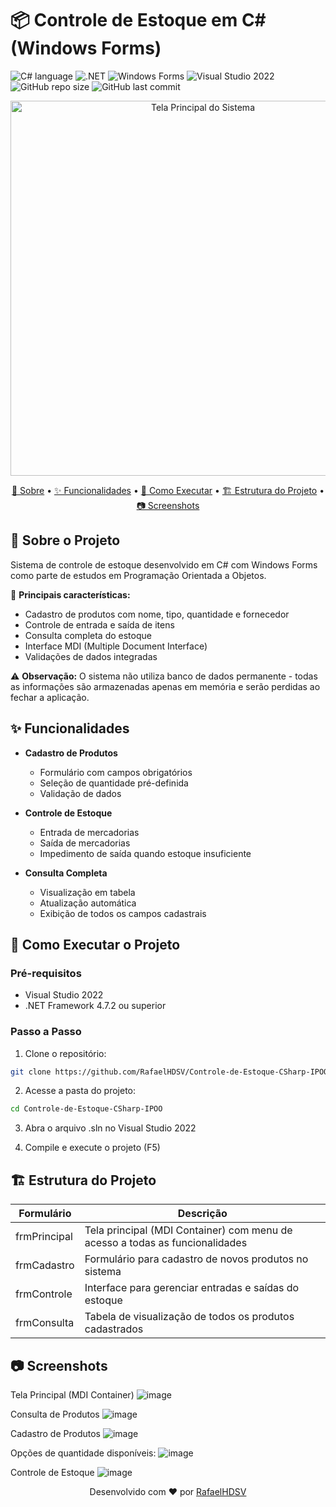 # 📦 Controle de Estoque em C# (Windows Forms)

![C# language](https://img.shields.io/badge/C%23-239120?style=for-the-badge&logo=csharp&logoColor=white)
![.NET](https://img.shields.io/badge/.NET-512BD4?style=for-the-badge&logo=dotnet&logoColor=white)
![Windows Forms](https://img.shields.io/badge/Windows%20Forms-0078D4?style=for-the-badge&logo=windows&logoColor=white)
![Visual Studio 2022](https://img.shields.io/badge/Visual_Studio-5C2D91?style=for-the-badge&logo=visual%20studio&logoColor=white)
![GitHub repo size](https://img.shields.io/github/repo-size/RafaelHDSV/Controle-de-Estoque-CSharp-IPOO?style=for-the-badge)
![GitHub last commit](https://img.shields.io/github/last-commit/RafaelHDSV/Controle-de-Estoque-CSharp-IPOO?style=for-the-badge)

<p align="center">
  <img src="https://github.com/user-attachments/assets/65e62124-89b2-4ef5-ac33-e629db5cfa2f" alt="Tela Principal do Sistema" width="600">
</p>

<p align="center">
    <a href="#about">📌 Sobre</a> • 
    <a href="#features">✨ Funcionalidades</a> • 
    <a href="#started">🚀 Como Executar</a> • 
    <a href="#structure">🏗️ Estrutura do Projeto</a> • 
    <a href="#screenshots">📷 Screenshots</a>
</p>

<h2 id="about">📌 Sobre o Projeto</h2>

Sistema de controle de estoque desenvolvido em C# com Windows Forms como parte de estudos em Programação Orientada a Objetos. 

🔹 **Principais características:**
- Cadastro de produtos com nome, tipo, quantidade e fornecedor
- Controle de entrada e saída de itens
- Consulta completa do estoque
- Interface MDI (Multiple Document Interface)
- Validações de dados integradas

⚠️ **Observação:** O sistema não utiliza banco de dados permanente - todas as informações são armazenadas apenas em memória e serão perdidas ao fechar a aplicação.

<h2 id="features">✨ Funcionalidades</h2>

- **Cadastro de Produtos**
  - Formulário com campos obrigatórios
  - Seleção de quantidade pré-definida
  - Validação de dados

- **Controle de Estoque**
  - Entrada de mercadorias
  - Saída de mercadorias
  - Impedimento de saída quando estoque insuficiente

- **Consulta Completa**
  - Visualização em tabela
  - Atualização automática
  - Exibição de todos os campos cadastrais

<h2 id="started">🚀 Como Executar o Projeto</h2>

### Pré-requisitos
- Visual Studio 2022
- .NET Framework 4.7.2 ou superior

### Passo a Passo

1. Clone o repositório:
```bash
git clone https://github.com/RafaelHDSV/Controle-de-Estoque-CSharp-IPOO.git
```

2.  Acesse a pasta do projeto:
```bash
cd Controle-de-Estoque-CSharp-IPOO
```

3.  Abra o arquivo .sln no Visual Studio 2022

4.  Compile e execute o projeto (F5)

<h2 id="structure">🏗️ Estrutura do Projeto</h2>

| Formulário | Descrição
|----------------------|-----------------------------------------------------
| frmPrincipal | Tela principal (MDI Container) com menu de acesso a todas as funcionalidades
| frmCadastro | Formulário para cadastro de novos produtos no sistema
| frmControle | Interface para gerenciar entradas e saídas do estoque
| frmConsulta | Tabela de visualização de todos os produtos cadastrados

<h2 id="screenshots">📷 Screenshots</h2>

Tela Principal (MDI Container)
![image](https://github.com/user-attachments/assets/aca14c72-377e-47f7-ba54-8c43405fc1ef)

Consulta de Produtos
![image](https://github.com/user-attachments/assets/917073ae-ba17-40fc-9d39-23240bdd8ad6)

Cadastro de Produtos
![image](https://github.com/user-attachments/assets/207ac9eb-92d1-4e53-931a-47e09da6bac3)

Opções de quantidade disponíveis:
![image](https://github.com/user-attachments/assets/8b887a92-91b9-4546-aa2a-3f148a63c8cd)

Controle de Estoque
![image](https://github.com/user-attachments/assets/fa815907-1436-4fa8-bcf8-7848a27561b2)

<p align="center"> Desenvolvido com ❤️ por <a href="https://github.com/RafaelHDSV">RafaelHDSV</a> </p>
